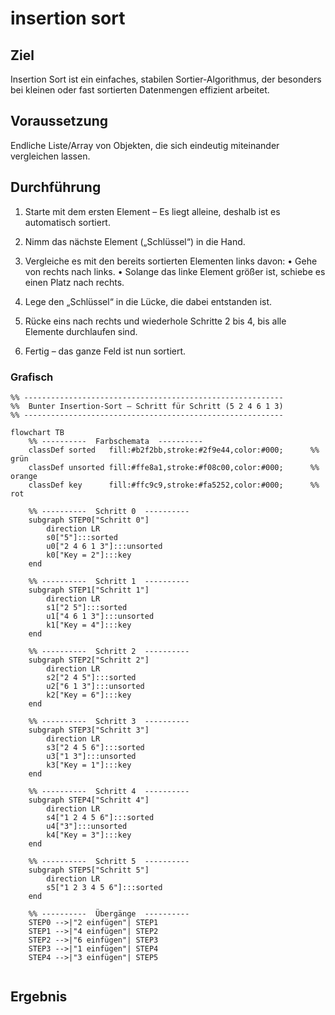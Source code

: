 # insertion sort

## Ziel

Insertion Sort ist ein einfaches, stabilen Sortier-Algorithmus, der besonders bei kleinen oder fast sortierten Daten­mengen effizient arbeitet. 

## Voraussetzung

Endliche Liste/Array von Objekten, die sich eindeutig miteinander vergleichen lassen.

## Durchführung

1. Starte mit dem ersten Element
    – Es liegt alleine, deshalb ist es automatisch sortiert.

2. Nimm das nächste Element („Schlüssel“) in die Hand.

3. Vergleiche es mit den bereits sortierten Elementen links davon:
    • Gehe von rechts nach links.
    • Solange das linke Element größer ist, schiebe es einen Platz nach rechts.

4. Lege den „Schlüssel“ in die Lücke, die dabei entstanden ist.

5. Rücke eins nach rechts und wiederhole Schritte 2 bis 4, bis alle Elemente durchlaufen sind.

6. Fertig – das ganze Feld ist nun sortiert.


### Grafisch

```mermaid
%% ----------------------------------------------------------
%%  Bunter Insertion-Sort – Schritt für Schritt (5 2 4 6 1 3)
%% ----------------------------------------------------------

flowchart TB
    %% ----------  Farbschemata  ----------
    classDef sorted   fill:#b2f2bb,stroke:#2f9e44,color:#000;      %% grün
    classDef unsorted fill:#ffe8a1,stroke:#f08c00,color:#000;      %% orange
    classDef key      fill:#ffc9c9,stroke:#fa5252,color:#000;      %% rot

    %% ----------  Schritt 0  ----------
    subgraph STEP0["Schritt 0"]
        direction LR
        s0["5"]:::sorted
        u0["2 4 6 1 3"]:::unsorted
        k0["Key = 2"]:::key
    end

    %% ----------  Schritt 1  ----------
    subgraph STEP1["Schritt 1"]
        direction LR
        s1["2 5"]:::sorted
        u1["4 6 1 3"]:::unsorted
        k1["Key = 4"]:::key
    end

    %% ----------  Schritt 2  ----------
    subgraph STEP2["Schritt 2"]
        direction LR
        s2["2 4 5"]:::sorted
        u2["6 1 3"]:::unsorted
        k2["Key = 6"]:::key
    end

    %% ----------  Schritt 3  ----------
    subgraph STEP3["Schritt 3"]
        direction LR
        s3["2 4 5 6"]:::sorted
        u3["1 3"]:::unsorted
        k3["Key = 1"]:::key
    end

    %% ----------  Schritt 4  ----------
    subgraph STEP4["Schritt 4"]
        direction LR
        s4["1 2 4 5 6"]:::sorted
        u4["3"]:::unsorted
        k4["Key = 3"]:::key
    end

    %% ----------  Schritt 5  ----------
    subgraph STEP5["Schritt 5"]
        direction LR
        s5["1 2 3 4 5 6"]:::sorted
    end

    %% ----------  Übergänge  ----------
    STEP0 -->|"2 einfügen"| STEP1
    STEP1 -->|"4 einfügen"| STEP2
    STEP2 -->|"6 einfügen"| STEP3
    STEP3 -->|"1 einfügen"| STEP4
    STEP4 -->|"3 einfügen"| STEP5


```


## Ergebnis
<!-- Zeit-/Speicherkomplexität, Beispielausgabe, Tests -->
